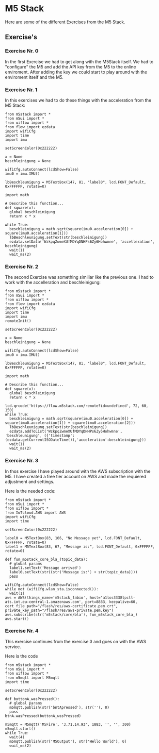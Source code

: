 # M5 Stack

Here are some of the different Exercises from the M5 Stack.

## Exercise's

### Exercise Nr. 0


In the first Exercise we had to get along with the M5Stack itself. We had to "configure" the M5 and add the API key from the M5 to the online enviroment. After adding the key we could start to play around with the enviroment itself and the M5.

### Exercise Nr. 1

In this exercises we had to do these things with the acceleration from the M5 Stack:

```
from m5stack import *
from m5ui import *
from uiflow import *
from flow import ezdata
import wifiCfg
import time
import imu

setScreenColor(0x222222)

x = None
beschleinigung = None

wifiCfg.autoConnect(lcdShow=False)
imu0 = imu.IMU()

lbBeschleunigung = M5TextBox(147, 81, "label0", lcd.FONT_Default, 0xFFFFFF, rotate=0)

import math

# Describe this function...
def square(x):
  global beschleinigung
  return x * x

while True:
  beschleinigung = math.sqrt(square(imu0.acceleration[0]) + square(imu0.acceleration[1]))
  lbBeschleunigung.setText(str(beschleinigung))
  ezdata.setData('WzkpqZwmeXUfMDYqDNHPs6Zy6Hohwmne', 'accelleration', beschleinigung)
  wait(1)
  wait_ms(2)
```

### Exercise Nr. 2

The second Exercise was something similiar like the previous one. I had to work with the accelleration and beschleinigung:

```
from m5stack import *
from m5ui import *
from uiflow import *
from flow import ezdata
import wifiCfg
import time
import imu
remoteInit()

setScreenColor(0x222222)

x = None
beschleinigung = None

wifiCfg.autoConnect(lcdShow=False)
imu0 = imu.IMU()

lbBeschleunigung = M5TextBox(147, 81, "label0", lcd.FONT_Default, 0xFFFFFF, rotate=0)

import math

# Describe this function...
def square(x):
  global beschleinigung
  return x * x

lcd.qrcode('https://flow.m5stack.com/remote?id=undefined', 72, 60, 150)
while True:
  beschleinigung = math.sqrt(square(imu0.acceleration[0]) + square(imu0.acceleration[1]) + square(imu0.acceleration[2]))
  lbBeschleunigung.setText(str(beschleinigung))
  ezdata.addToList('WzkpqZwmeXUfMDYqDNHPs6Zy6Hohwmne', 'beschleunigung', ({'timestamp':(ezdata.getCurrentISODateTime()),'acceleration':beschleinigung}))
  wait(1)
  wait_ms(2)
```

### Exercise Nr. 3

In thos exercise I have played around with the AWS subscription with the M5. I have created a free tier account on AWS and made the requiered adjustment and settings.

Here is the needed code:

```
from m5stack import *
from m5ui import *
from uiflow import *
from IoTcloud.AWS import AWS
import wifiCfg
import time

setScreenColor(0x222222)

label0 = M5TextBox(83, 106, "No Message yet", lcd.FONT_Default, 0xFFFFFF, rotate=0)
label1 = M5TextBox(83, 67, "Message is:", lcd.FONT_Default, 0xFFFFFF, rotate=0)

def fun_m5stack_core_bla_(topic_data):
  # global params
  label1.setText('Message arrived')
  label0.setText(str((str('Message is:') + str(topic_data))))
  pass

wifiCfg.autoConnect(lcdShow=False)
while not (wifiCfg.wlan_sta.isconnected()):
  wait(1)
aws = AWS(things_name='m5stack_fabio', host='a1los3338lpcll-ats.iot.eu-central-1.amazonaws.com', port=8883, keepalive=60, cert_file_path="/flash/res/aws-certificate.pem.crt", private_key_path="/flash/res/aws-private.pem.key")
aws.subscribe(str('m5stack/core/bla'), fun_m5stack_core_bla_)
aws.start()
```

### Exercise Nr. 4

This exercise continues from the exercise 3 and goes on with the AWS service.


Here is the code

```
from m5stack import *
from m5ui import *
from uiflow import *
from m5mqtt import M5mqtt
import time

setScreenColor(0x222222)

def buttonA_wasPressed():
  # global params
  m5mqtt.publish(str('bntApressed'), str(''), 0)
  pass
btnA.wasPressed(buttonA_wasPressed)

m5mqtt = M5mqtt('M5Fire', '3.71.14.93', 1883, '', '', 300)
m5mqtt.start()
while True:
  wait(4)
  m5mqtt.publish(str('M5Output'), str('Hello World'), 0)
  wait_ms(2)
```

